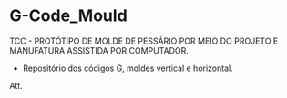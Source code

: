 # G-Code_Mould

TCC - PROTÓTIPO DE MOLDE DE PESSÁRIO POR MEIO DO PROJETO E MANUFATURA ASSISTIDA POR COMPUTADOR.
- Repositório dos códigos G, moldes vertical e horizontal.

Att.

